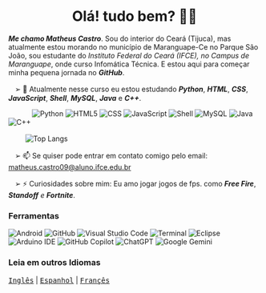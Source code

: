 <h1 align="center"> Olá! tudo bem? 👋🏻</h1>


_**Me chamo Matheus Castro**_. Sou do interior do Ceará (Tijuca), mas atualmente estou morando no município de Maranguape-Ce no Parque São João, sou estudante do *Instituto Federal do Ceará (IFCE), no Campus de Maranguape*, onde curso Infomática Técnica. E estou aqui para começar minha pequena jornada no _**GitHub**_.

ㅤ➢ 🌱 Atualmente nesse curso eu estou estudando _**Python**_, _**HTML**_, _**CSS**_, _**JavaScript**_, _**Shell**_, _**MySQL**_, _**Java**_ e _**C++**_. 

              ![Python](https://img.shields.io/badge/python-222222?style=for-the-badge&logo=python&logoColor=006699)
![HTML5](https://img.shields.io/badge/html-222222?style=for-the-badge&logo=html5&logoColor=FF6633)
![CSS](https://img.shields.io/badge/CSS-222222?&style=for-the-badge&logo=css3&logoColor=6633FF)
![JavaScript](https://img.shields.io/badge/javascript-222222.svg?style=for-the-badge&logo=javascript&logoColor=FFFF00)
![Shell](https://img.shields.io/badge/Shell-222222?style=for-the-badge&logo=Shell&logoColor=99FF00)
![MySQL](https://img.shields.io/badge/MySQL-222222?style=for-the-badge&logo=MySQL&logoColor=3399CC)
![Java](https://img.shields.io/badge/java-222222?style=for-the-badge&logo=openjdk&logoColor=CC9900)
![C++](https://img.shields.io/badge/C%2B%2B-222222?style=for-the-badge&logo=C%2B%2B&logoColor=CC6699)

ㅤㅤ  ![Top Langs](https://github-readme-stats.vercel.app/api/top-langs/?username=teuzzcastro&size_weight=0.5&count_weight=0.5&dark)

ㅤ➢ 📫 Se quiser pode entrar em contato comigo pelo email: matheus.castro09@aluno.ifce.edu.br

ㅤ➢ ⚡ Curiosidades sobre mim: Eu amo jogar jogos de fps. como _**Free Fire**_, _**Standoff**_ _e_ _**Fortnite**_.

### Ferramentas
![Android](https://img.shields.io/badge/Samsung-Galaxy_A55-999999?style=for-the-badge&logo=f-droid&logoColor=white)
![GitHub](https://img.shields.io/badge/github-222222.svg?style=for-the-badge&logo=github&logoColor=white)
![Visual Studio Code](https://img.shields.io/badge/Visual%20Studio%20Code-0078d7.svg?style=for-the-badge&logo=veed&logoColor=white)
![Terminal](https://img.shields.io/badge/Terminal-222222?style=for-the-badge&logo=Accenture&logoColor=white)
![Eclipse](https://img.shields.io/badge/Eclipse-2C2255?style=for-the-badge&logo=eclipse&logoColor=white)
![Arduino IDE](https://img.shields.io/badge/Arduino_IDE-00979D?style=for-the-badge&logo=arduino&logoColor=white)
![GitHub Copilot](https://img.shields.io/badge/github_copilot-8957E5?style=for-the-badge&logo=github-copilot&logoColor=white)
![ChatGPT](https://img.shields.io/badge/chatGPT-74aa9c?style=for-the-badge&logo=openai&logoColor=white)
![Google Gemini](https://img.shields.io/badge/google%20gemini-8E75B2?style=for-the-badge&logo=google%20gemini&logoColor=white)






### Leia em outros Idiomas
<kbd>[Inglês](README.us.md)</kbd> | <kbd>[Espanhol](README.es.md)</kbd> | <kbd>[Françês](README.fr.md)</kbd>





